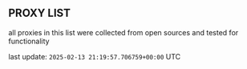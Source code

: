 ## PROXY LIST

all proxies in this list were collected from open sources and tested for functionality

last update: `2025-02-13 21:19:57.706759+00:00` UTC